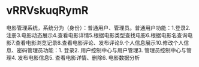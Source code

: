 # vRRVskuqRymR
电影管理系统，系统分为（身份）：普通用户、管理员。普通用户功能：1.登录2.注册3.电影动态展示4.查看电影详情5.根据电影类型查找电影6.根据电影名查询电影7.查看电影浏览记录8.查看电影评论、发布评论9.个人信息展示10.修改个人信息、密码管理员功能：1. 登录2. 用户控制中心与用户管理3. 管理员控制中心与管理4. 发布电影信息5. 查看电影详情、删除6. 电影数据分析 
